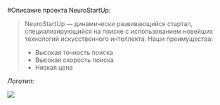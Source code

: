 #Описание проекта NeuroStartUp:

> NeuroStartUp — динамически развивающийся стартап, специализирующийся на поиске с использованием новейших технологий искусственного интеллекта.
> Наши преимущества:
>
> - Высокая точность поиска
> - Высокая скорость поиска
> - Низкая цена

_Логотип_:

![](https://netology-code.github.io/git-homeworks/introduction/assets/logo.png)
